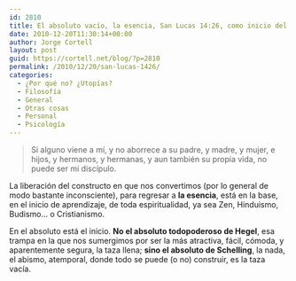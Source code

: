 ```yaml
---
id: 2810
title: El absoluto vacío, la esencia, San Lucas 14:26, como inicio del camino
date: 2010-12-20T11:30:14+00:00
author: Jorge Cortell
layout: post
guid: https://cortell.net/blog/?p=2810
permalink: /2010/12/20/san-lucas-1426/
categories:
  - ¿Por qué no? ¿Utopías?
  - Filosofí­a
  - General
  - Otras cosas
  - Personal
  - Psicología
---
```

> Si alguno viene a mí, y no aborrece a su padre, y madre, y mujer, e hijos, y hermanos, y hermanas, y aun también su propia vida, no puede ser mi discípulo.

La liberación del constructo en que nos convertimos (por lo general de modo bastante inconsciente), para regresar a **la esencia**, está en la base, en el inicio de aprendizaje, de toda espiritualidad, ya sea Zen, Hinduismo, Budismo... o Cristianismo.

En el absoluto está el inicio. **No el absoluto todopoderoso de Hegel**, esa trampa en la que nos sumergimos por ser la más atractiva, fácil, cómoda, y aparentemente segura, la taza llena; **sino el absoluto de Schelling**, la nada, el abismo, atemporal, donde todo se puede (o no) construir, es la taza vacía.